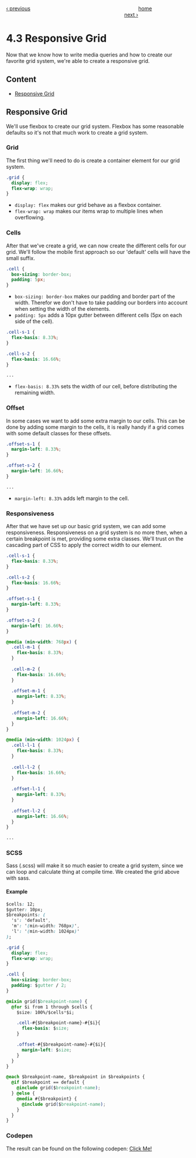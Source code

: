 [‹ previous](../Chapter%204:%20Responsive%20Grid/4.2%20Grid%20Systems.md)
&nbsp;&nbsp;&nbsp;&nbsp;&nbsp;&nbsp;&nbsp;&nbsp;&nbsp;&nbsp;&nbsp;&nbsp;&nbsp;&nbsp;&nbsp;&nbsp;&nbsp;&nbsp;&nbsp;&nbsp;&nbsp;&nbsp;&nbsp;&nbsp;&nbsp;&nbsp;&nbsp;&nbsp;&nbsp;&nbsp;&nbsp;&nbsp;&nbsp;&nbsp;&nbsp;&nbsp;&nbsp;&nbsp;&nbsp;&nbsp;&nbsp;&nbsp;&nbsp;&nbsp;&nbsp;&nbsp;&nbsp;&nbsp;&nbsp;&nbsp;&nbsp;&nbsp;&nbsp;&nbsp;&nbsp;&nbsp;&nbsp;&nbsp;&nbsp;&nbsp;&nbsp;&nbsp;&nbsp;&nbsp;&nbsp;&nbsp;&nbsp;&nbsp;&nbsp;&nbsp;&nbsp;&nbsp;&nbsp;
[home](../../README.md)
&nbsp;&nbsp;&nbsp;&nbsp;&nbsp;&nbsp;&nbsp;&nbsp;&nbsp;&nbsp;&nbsp;&nbsp;&nbsp;&nbsp;&nbsp;&nbsp;&nbsp;&nbsp;&nbsp;&nbsp;&nbsp;&nbsp;&nbsp;&nbsp;&nbsp;&nbsp;&nbsp;&nbsp;&nbsp;&nbsp;&nbsp;&nbsp;&nbsp;&nbsp;&nbsp;&nbsp;&nbsp;&nbsp;&nbsp;&nbsp;&nbsp;&nbsp;&nbsp;&nbsp;&nbsp;&nbsp;&nbsp;&nbsp;&nbsp;&nbsp;&nbsp;&nbsp;&nbsp;&nbsp;&nbsp;&nbsp;&nbsp;&nbsp;&nbsp;&nbsp;&nbsp;&nbsp;&nbsp;&nbsp;&nbsp;&nbsp;&nbsp;&nbsp;&nbsp;&nbsp;&nbsp;&nbsp;&nbsp;&nbsp;&nbsp;&nbsp;&nbsp;&nbsp;&nbsp;&nbsp;&nbsp;
[next ›](../Chapter%205:%20Animations%20and%20Transitions/5.1%20Transitions.md)

# 4.3 Responsive Grid

Now that we know how to write media queries and how to create our favorite grid system, we're able to create a responsive grid.

## Content

- [Responsive Grid](#responsive-grid)

## Responsive Grid

We'll use flexbox to create our grid system. Flexbox has some reasonable defaults so it's not that much work to create a grid system.

### Grid 

The first thing we'll need to do is create a container element for our grid system.

```css
.grid {
  display: flex;
  flex-wrap: wrap;
}
```

- `display: flex` makes our grid behave as a flexbox container.
- `flex-wrap: wrap` makes our items wrap to multiple lines when overflowing.

### Cells

After that we've create a grid, we can now create the different cells for our grid. We'll follow the mobile first approach so our 'default' cells will have the small suffix.

```css 
.cell {
  box-sizing: border-box;
  padding: 5px;
}
```

- `box-sizing: border-box` makes our padding and border part of the width. Therefor we don't have to take padding our borders into account when setting the width of the elements.
- `padding: 5px` adds a 10px gutter between different cells (5px on each side of the cell).

```css
.cell-s-1 {
  flex-basis: 8.33%;
}

.cell-s-2 {
  flex-basis: 16.66%;
}

...
```

- `flex-basis: 8.33%` sets the width of our cell, before distributing the remaining width.

### Offset

In some cases we want to add some extra margin to our cells. This can be done by adding some margin to the cells, it is really handy if a grid comes with some default classes for these offsets.

```css
.offset-s-1 {
  margin-left: 8.33%;
}

.offset-s-2 {
  margin-left: 16.66%;
}

...
```

- `margin-left: 8.33%` adds left margin to the cell.

### Responsiveness

After that we have set up our basic grid system, we can add some responsiveness. Responsiveness on a grid system is no more then, when a certain breakpoint is met, providing some extra classes. We'll trust on the cascading part of CSS to apply the correct width to our element.

```css 
.cell-s-1 {
  flex-basis: 8.33%;
}

.cell-s-2 {
  flex-basis: 16.66%;
}

.offset-s-1 {
  margin-left: 8.33%;
}

.offset-s-2 {
  margin-left: 16.66%;
}

@media (min-width: 768px) {
  .cell-m-1 {
    flex-basis: 8.33%;
  }
  
  .cell-m-2 {
    flex-basis: 16.66%;
  }
  
  .offset-m-1 {
    margin-left: 8.33%;
  }
  
  .offset-m-2 {
    margin-left: 16.66%;
  }
}

@media (min-width: 1024px) {
  .cell-l-1 {
    flex-basis: 8.33%;
  }
  
  .cell-l-2 {
    flex-basis: 16.66%;
  }
  
  .offset-l-1 {
    margin-left: 8.33%;
  }
  
  .offset-l-2 {
    margin-left: 16.66%;
  }
}

...

```

### SCSS

Sass (.scss) will make it so much easier to create a grid system, since we can loop and calculate thing at compile time. We created the grid above with sass.

#### Example

```css
$cells: 12; 
$gutter: 10px;
$breakpoints: (
  's': 'default',
  'm': '(min-width: 768px)',
  'l': '(min-width: 1024px)'
); 

.grid {
  display: flex;
  flex-wrap: wrap;
}

.cell {
  box-sizing: border-box;
  padding: $gutter / 2;
}

@mixin grid($breakpoint-name) {
  @for $i from 1 through $cells {
    $size: 100%/$cells*$i;

    .cell-#{$breakpoint-name}-#{$i}{
      flex-basis: $size;
    }

    .offset-#{$breakpoint-name}-#{$i}{
      margin-left: $size;    
    }
  } 
}

@each $breakpoint-name, $breakpoint in $breakpoints {  
  @if $breakpoint == default {
    @include grid($breakpoint-name);    
  } @else {
    @media #{$breakpoint} {    
      @include grid($breakpoint-name);
    }    
  }   
}
```

### Codepen

The result can be found on the following codepen: [Click Me!](http://codepen.io/BjornRombaut/details/BoJLqK)



